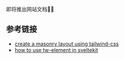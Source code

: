 即将推出网站文档✌🏻

## 参考链接
- [create a masonry layout using tailwind-css](https://stackoverflow.com/questions/66914169/can-i-create-a-masonry-layout-using-tailwind-css-utility-classes/66915792#66915792)
- [how to use tw-element in sveltekit](https://tw-elements.com/docs/standard/integrations/svelte-integration/)